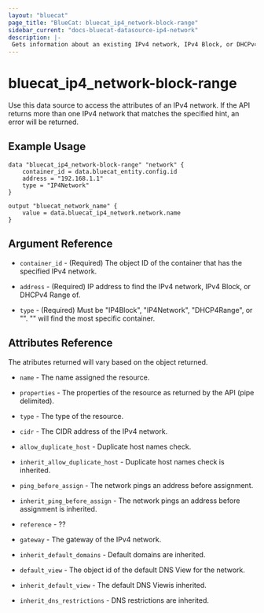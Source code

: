 ```yaml
---
layout: "bluecat"
page_title: "BlueCat: bluecat_ip4_network-block-range"
sidebar_current: "docs-bluecat-datasource-ip4-network"
description: |-
 Gets information about an existing IPv4 network, IPv4 Block, or DHCPv4 Range.
---
```


# bluecat\_ip4\_network-block-range

Use this data source to access the attributes of an IPv4 network.  If the API returns more than one
IPv4 network that matches the specified hint, an error will be returned.

## Example Usage

```hcl
data "bluecat_ip4_network-block-range" "network" {
    container_id = data.bluecat_entity.config.id
    address = "192.168.1.1"
    type = "IP4Network"
}

output "bluecat_network_name" {
    value = data.bluecat_ip4_network.network.name
}
```

## Argument Reference

* `container_id` - (Required) The object ID of the container that has the specified IPv4 network.

* `address` - (Required) IP address to find the IPv4 network, IPv4 Block, or DHCPv4 Range of.

* `type` - (Required) Must be "IP4Block", "IP4Network", "DHCP4Range", or "".
  "" will find the most specific container.

## Attributes Reference

The atributes returned will vary based on the object returned.

* `name` - The name assigned the resource.

* `properties` -  The properties of the resource as returned by the API (pipe delimited).

* `type` - The type of the resource.

* `cidr` - The CIDR address of the IPv4 network.

* `allow_duplicate_host` - Duplicate host names check.

* `inherit_allow_duplicate_host` -  Duplicate host names check is inherited.

* `ping_before_assign` - The network pings an address before assignment.

* `inherit_ping_before_assign` - The network pings an address before assignment is inherited.

* `reference` - ??

* `gateway` - The gateway of the IPv4 network.

* `inherit_default_domains` - Default domains are inherited.

* `default_view` - The object id of the default DNS View for the network.

* `inherit_default_view` - The default DNS Viewis inherited.

* `inherit_dns_restrictions` - DNS restrictions are inherited.
